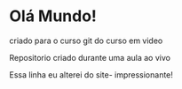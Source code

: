 # Olá Mundo!
 criado para o curso git do curso em video

Repositorio criado durante uma aula ao vivo

Essa linha eu alterei do site- impressionante!
